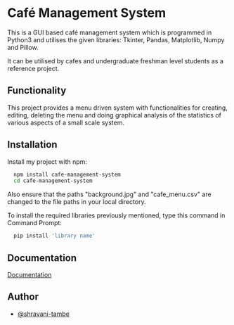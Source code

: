 
# Café Management System

This is a GUI based café management system which is programmed in Python3 and utilises the given libraries: Tkinter, Pandas, Matplotlib, Numpy and Pillow.

It can be utilised by cafes and undergraduate freshman level students as a reference project. 







## Functionality
This project provides a menu driven system with functionalities for creating, editing, deleting the menu and doing graphical analysis of the statistics of various aspects of a small scale system. 
## Installation

Install my project with npm: 

```bash
  npm install cafe-management-system
  cd cafe-management-system
```
Also ensure that the paths "background.jpg" and "cafe_menu.csv" are changed to the file paths in your local directory. 

To install the required libraries previously mentioned, type this command in Command Prompt: 

```bash
  pip install 'library name' 
```

## Documentation

[Documentation](https://docs.google.com/document/d/1u7Mf_xpno5WEOYNGtYrRo1W_0OmBtlIfpFm_64MQMAI/edit?usp=sharing)


## Author

- [@shravani-tambe](https://www.github.com/shravani-tambe)


